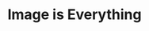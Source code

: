 ---
ee_id_show: '207'
title: Image is Everything
url: image-is-everything
live_url:
year: '2010'
venue: Galerie Thaddaeus Ropac
state_country: Paris
type:
dates:
wwwnews:
wwweblast:
www:
pitch: 'First show of all new work I did with leaving the lights on in the gallery.
  Took the title from the Agassi book I was reading at the time. Highly recommended
  (the book)! '
ps:
credits:
download:
layout: shows
---